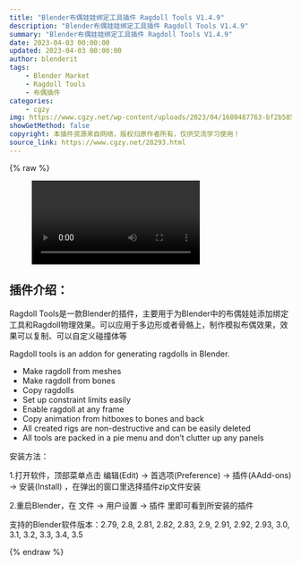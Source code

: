 ```yaml
---
title: "Blender布偶娃娃绑定工具插件 Ragdoll Tools V1.4.9"
description: "Blender布偶娃娃绑定工具插件 Ragdoll Tools V1.4.9"
summary: "Blender布偶娃娃绑定工具插件 Ragdoll Tools V1.4.9"
date: 2023-04-03 00:00:00
updated: 2023-04-03 00:00:00
author: blenderit
tags: 
    - Blender Market
    - Ragdoll Tools
    - 布偶插件
categories:
    - cgzy
img: https://www.cgzy.net/wp-content/uploads/2023/04/1680487763-bf2b585aaeb7a04.webp
showGetMethod: false
copyright: 本插件资源来自网络，版权归原作者所有，仅供交流学习使用！
source_link: https://www.cgzy.net/28293.html
---
```


{% raw %}
<figure class="wp-block-video aligncenter"><video controls src="https://cloud.video.taobao.com//play/u/717183932/p/1/e/6/t/1/404035429540.mp4"></video></figure><div class="wp-block-pandastudio-title"><div class="title_style_01"><h2 id="h2-0">插件介绍：</h2></div></div><p class="is-style-text-indent-2em">Ragdoll Tools是一款Blender的插件，主要用于为Blender中的布偶娃娃添加绑定工具和Ragdoll物理效果。可以应用于多边形或者骨骼上，制作模拟布偶效果，效果可以复制、可以自定义碰撞体等</p><p>Ragdoll tools is an addon for generating ragdolls in Blender.</p><ul>
<li>Make ragdoll from meshes</li>



<li>Make ragdoll from bones</li>



<li>Copy ragdolls</li>



<li>Set up constraint limits easily</li>



<li>Enable ragdoll at any frame</li>



<li>Copy animation from hitboxes to bones and back</li>



<li>All created rigs are non-destructive and can be easily deleted</li>



<li>All tools are packed in a pie menu and don’t clutter up any panels</li>
</ul><div class="wp-block-pandastudio-title"><div class="title_style_01"><p>安装方法：</p></div></div><p>1.打开软件，顶部菜单点击 编辑(Edit) → 首选项(Preference) → 插件(AAdd-ons) → 安装(Install) ，在弹出的窗口里选择插件zip文件安装</p><p>2.重启Blender，在 文件 → 用户设置 → 插件 里即可看到所安装的插件</p><div class="wp-block-pandastudio-tips"><div class="tip success "><p>支持的Blender软件版本：2.79, 2.8, 2.81, 2.82, 2.83, 2.9, 2.91, 2.92, 2.93, 3.0, 3.1, 3.2, 3.3, 3.4, 3.5</p>
</div></div>
<div style="display: none">cgzy</div>
{% endraw %}